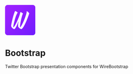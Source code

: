 <img src="https://github.com/WireBootstrap/Bootstrap/blob/master/images/eb-bootstrap.svg" width="100" height="100">

# Bootstrap
Twitter Bootstrap presentation components for WireBootstrap
